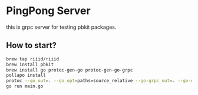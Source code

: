 # PingPong Server
this is grpc server for testing pbkit packages.

## How to start?
```sh
brew tap riiid/riiid
brew install pbkit
brew install go protoc-gen-go protoc-gen-go-grpc
pollapo install
protoc --go_out=. --go_opt=paths=source_relative --go-grpc_out=. --go-grpc_opt=paths=source_relative -I=.pollapo .pollapo/pbkit/interface-pingpong-server/pingpong.proto
go run main.go
```
